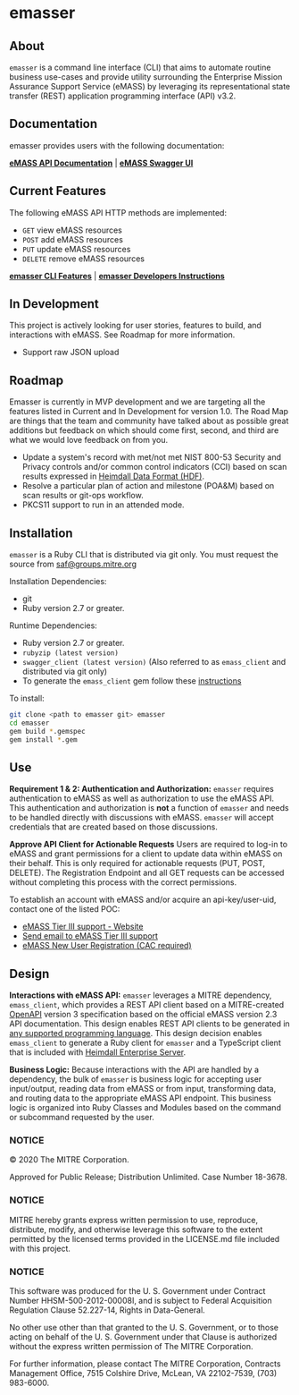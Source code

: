 # emasser

## About

`emasser` is a command line interface (CLI) that aims to automate routine business use-cases and provide utility surrounding the Enterprise Mission Assurance Support Service (eMASS) by leveraging its representational state transfer (REST) application programming interface (API) v3.2.

## Documentation
emasser provides users with the following documentation:

[**eMASS API Documentation**](https://mitre.github.io/emasser/docs/redoc/) | [**eMASS Swagger UI**](https://mitre.github.io/emasser/docs/swagger/)

## Current Features

The following eMASS API HTTP methods are implemented:
* `GET` view eMASS resources
* `POST` add eMASS resources
* `PUT` update eMASS resources
* `DELETE` remove eMASS resources


[**emasser CLI Features**](docs/features.md) | [**emasser Developers Instructions**](docs/developers.md)

## In Development

This project is actively looking for user stories, features to build, and interactions with eMASS. See Roadmap for more information.

* Support raw JSON upload

## Roadmap

Emasser is currently in MVP development and we are targeting all the features listed in Current and In Development for version 1.0. The Road Map are things that the team and community have talked about as possible great additions but feedback on which should come first, second, and third are what we would love feedback on from you.

* Update a system's record with met/not met NIST 800-53 Security and Privacy controls and/or common control indicators (CCI) based on scan results expressed in [Heimdall Data Format (HDF)](https://saf.mitre.org/#/normalize).
* Resolve a particular plan of action and milestone (POA&M) based on scan results or git-ops workflow.
* PKCS11 support to run in an attended mode.

## Installation

`emasser` is a Ruby CLI that is distributed via git only. You must request the source from saf@groups.mitre.org

Installation Dependencies:
  * git
  * Ruby version 2.7 or greater.

Runtime Dependencies:
  * Ruby version 2.7 or greater.
  * `rubyzip (latest version)`
  * `swagger_client (latest version)` (Also referred to as `emass_client` and distributed via git only)
  * To generate the `emass_client` gem follow these [instructions](/emass_client/ruby_client/README.md/#build_a_gem)

To install:
```bash
git clone <path to emasser git> emasser
cd emasser
gem build *.gemspec
gem install *.gem
```

## Use

**Requirement 1 & 2: Authentication and Authorization:**
`emasser` requires authentication to eMASS as well as authorization to use the eMASS API. This authentication and authorization is **not** a function of `emasser` and needs to be handled directly with discussions with eMASS. `emasser` will accept credentials that are created based on those discussions.

**Approve API Client for Actionable Requests**
Users are required to log-in to eMASS and grant permissions for a client to update data within eMASS on their behalf. This is only required for actionable requests (PUT, POST, DELETE). The Registration Endpoint and all GET requests can be accessed without completing this process with the correct permissions.

To establish an account with eMASS and/or acquire an api-key/user-uid, contact one of the listed POC:
* [eMASS Tier III support - Website](https://www.dcsa.mil/is/emass/)
* [Send email to eMASS Tier III support](disa.meade.id.mbx.emass-tier-iii-support@mail.mil)
* [eMASS New User Registration (CAC required)](https://nisp.emass.apps.mil/Content/Help/jobaids/eMASS_OT_NewUser_Job_Aid.pdf)


## Design

**Interactions with eMASS API:**
`emasser` leverages a MITRE dependency, `emass_client`, which provides a REST API client based on a MITRE-created [OpenAPI](https://www.openapis.org/) version 3 specification based on the official eMASS version 2.3 API documentation. This design enables REST API clients to be generated in [any supported programming language](https://swagger.io/tools/swagger-codegen/). This design decision enables `emass_client` to generate a Ruby client for `emasser` and a TypeScript client that is included with [Heimdall Enterprise Server](https://github.com/mitre/heimdall2).

**Business Logic:**
Because interactions with the API are handled by a dependency, the bulk of `emasser` is business logic for accepting user input/output, reading data from eMASS or from input, transforming data, and routing data to the appropriate eMASS API endpoint. This business logic is organized into Ruby Classes and Modules based on the command or subcommand requested by the user.


### NOTICE

© 2020 The MITRE Corporation.

Approved for Public Release; Distribution Unlimited. Case Number 18-3678.

### NOTICE  

MITRE hereby grants express written permission to use, reproduce, distribute, modify, and otherwise leverage this software to the extent permitted by the licensed terms provided in the LICENSE.md file included with this project.

### NOTICE

This software was produced for the U. S. Government under Contract Number HHSM-500-2012-00008I, and is subject to Federal Acquisition Regulation Clause 52.227-14, Rights in Data-General.

No other use other than that granted to the U. S. Government, or to those acting on behalf of the U. S. Government under that Clause is authorized without the express written permission of The MITRE Corporation.

For further information, please contact The MITRE Corporation, Contracts Management Office, 7515 Colshire Drive, McLean, VA  22102-7539, (703) 983-6000.
